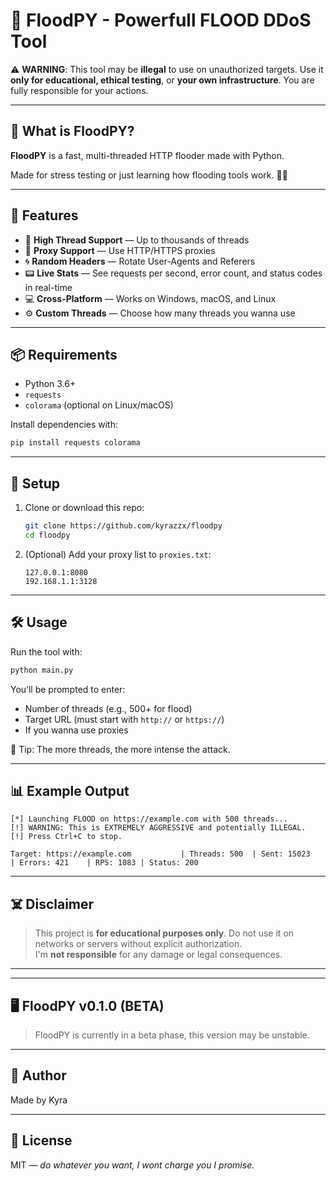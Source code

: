 # 🌊 FloodPY - Powerfull FLOOD DDoS Tool

⚠️ **WARNING**: This tool may be **illegal** to use on unauthorized targets. Use it **only for educational, ethical testing**, or **your own infrastructure**. You are fully responsible for your actions.

---

## 🚀 What is FloodPY?

**FloodPY** is a fast, multi-threaded HTTP flooder made with Python.

Made for stress testing or just learning how flooding tools work. 🧠💥

---

## 🧰 Features

- 🔫 **High Thread Support** — Up to thousands of threads
- 🧅 **Proxy Support** — Use HTTP/HTTPS proxies
- 🌀 **Random Headers** — Rotate User-Agents and Referers
- 📟 **Live Stats** — See requests per second, error count, and status codes in real-time
- 💻 **Cross-Platform** — Works on Windows, macOS, and Linux
- ⚙️ **Custom Threads** — Choose how many threads you wanna use

---

## 📦 Requirements

- Python 3.6+
- `requests`
- `colorama` (optional on Linux/macOS)

Install dependencies with:

```bash
pip install requests colorama
```

---

## 📂 Setup

1. Clone or download this repo:
   ```bash
   git clone https://github.com/kyrazzx/floodpy
   cd floodpy
   ```

2. (Optional) Add your proxy list to `proxies.txt`:
   ```
   127.0.0.1:8080
   192.168.1.1:3128
   ```

---

## 🛠️ Usage

Run the tool with:

```bash
python main.py
```

You’ll be prompted to enter:

- Number of threads (e.g., 500+ for flood)
- Target URL (must start with `http://` or `https://`)
- If you wanna use proxies

🧠 Tip: The more threads, the more intense the attack.

---

## 📊 Example Output

```
[*] Launching FLOOD on https://example.com with 500 threads...
[!] WARNING: This is EXTREMELY AGGRESSIVE and potentially ILLEGAL.
[!] Press Ctrl+C to stop.

Target: https://example.com           | Threads: 500  | Sent: 15023    | Errors: 421    | RPS: 1083 | Status: 200
```

---

## ☠️ Disclaimer

> This project is **for educational purposes only**. Do not use it on networks or servers without explicit authorization.  
> I'm **not responsible** for any damage or legal consequences.

---

---

## 🖥️ FloodPY v0.1.0 (BETA)

> FloodPY is currently in a beta phase, this version may be unstable.

---

## 🧠 Author

Made by Kyra

---

## 🧃 License

MIT — *do whatever you want, I wont charge you I promise.*
